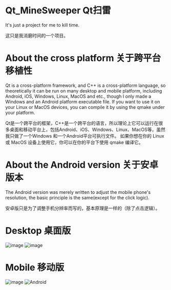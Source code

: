 # Qt_MineSweeper Qt扫雷
It's just a project for me to kill time.

这只是我消磨时间的一个项目。

# About the cross platform 关于跨平台移植性
Qt is a cross-platform framework, and C++ is a cross-platform language, so theoretically it can be run on many desktop and mobile platform, including Android, iOS, Windows, Linux, MacOS and etc., though I only made a Windows and an Android platform executable file. If you want to use it on your Linux or MacOS devices, you can compile it by using the qmake under your platform.

Qt是一个跨平台的框架，C++是一个跨平台的语言，所以理论上它可以运行在很多桌面和移动平台上，包括Android、iOS、Windows、Linux、MacOS等，虽然我只做了一个Windows 和一个Android平台可执行文件。 如果你想在你的 Linux 或 MacOS 设备上使用它，你可以在你的平台下使用 qmake 编译它。

# About the Android version 关于安卓版本
The Android version was merely written to adjust the mobile phone's resolution, the basic principle is the same(except for the click logic).

安卓版只是为了调整手机分辨率而写的，基本原理是一样的（除了点击逻辑）。

# Desktop 桌面版
![image](https://user-images.githubusercontent.com/77112843/188804264-385d58b5-42d4-43d1-99d8-5ee34c66f6bf.png)
![image](https://user-images.githubusercontent.com/77112843/188803480-c9b247d2-e994-4aa0-906f-985a7da85872.png)

# Mobile 移动版 
![image](https://user-images.githubusercontent.com/77112843/188804244-38744425-7e7e-4fd0-b165-35dc0ba9407c.png)
![Android](https://user-images.githubusercontent.com/77112843/188804148-5c9cd840-0d67-4979-8d69-b5ce33dd2c67.jpg)
